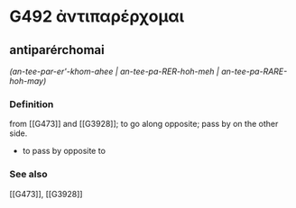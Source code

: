# G492 ἀντιπαρέρχομαι

## antiparérchomai

_(an-tee-par-er'-khom-ahee | an-tee-pa-RER-hoh-meh | an-tee-pa-RARE-hoh-may)_

### Definition

from [[G473]] and [[G3928]]; to go along opposite; pass by on the other side.

- to pass by opposite to

### See also

[[G473]], [[G3928]]

